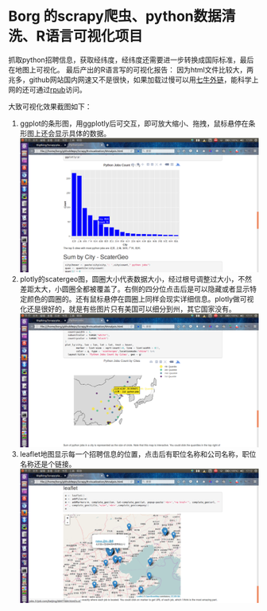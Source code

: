 # Borg 的scrapy爬虫、python数据清洗、R语言可视化项目  
抓取python招聘信息，获取经纬度，经纬度还需要进一步转换成国际标准，最后在地图上可视化。
最后产出的R语言写的可视化报告：
因为html文件比较大，两兆多，github网站国内网速又不是很快，如果加载过慢可以用[七牛外链](http://7xshuq.com1.z0.glb.clouddn.com//githubrepo/scrapy/RAnalysis.html)，能科学上网的还可通过[rpub](http://rpubs.com/Borg/208385)访问。


大致可视化效果截图如下：
1. ggplot的条形图，用ggplotly后可交互，即可放大缩小、拖拽，鼠标悬停在条形图上还会显示具体的数据。
![bar](./R-visualization/img/bar.png)
2. plotly的scatergeo图，圆圈大小代表数据大小，经过根号调整过大小，不然差距太大，小圆圈全都被覆盖了。右侧的四分位点击后是可以隐藏或者显示特定颜色的圆圈的。还有鼠标悬停在圆圈上同样会现实详细信息。plotly做可视化还是很好的，就是有些图片只有美国可以细分到州，其它国家没有。
![geo](./R-visualization/img/geo.png)
3. leaflet地图显示每一个招聘信息的位置，点击后有职位名称和公司名称，职位名称还是个链接。
![leaflet](./R-visualization/img/leaflet.png)  
